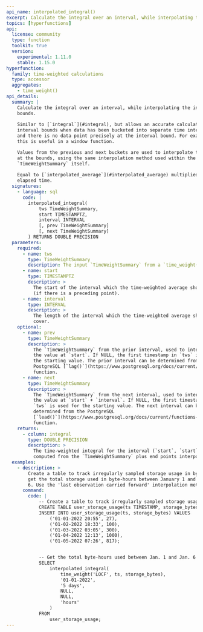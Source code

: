 ```yaml
---
api_name: interpolated_integral()
excerpt: Calculate the integral over an interval, while interpolating the interval bounds
topics: [hyperfunctions]
api:
  license: community
  type: function
  toolkit: true
  version:
    experimental: 1.11.0
    stable: 1.15.0
hyperfunction:
  family: time-weighted calculations
  type: accessor
  aggregates:
    - time_weight()
api_details:
  summary: |
    Calculate the integral over an interval, while interpolating the interval
    bounds.
    
    Similar to [`integral`](#integral), but allows an accurate calculation across
    interval bounds when data has been bucketed into separate time intervals,
    and there is no data point precisely at the interval bound. For example,
    this is useful in a window function.

    Values from the previous and next buckets are used to interpolate the values
    at the bounds, using the same interpolation method used within the
    `TimeWeightSummary` itself.
    
    Equal to [`interpolated_average`](#interpolated_average) multiplied by the
    elapsed time.
  signatures:
    - language: sql
      code: |
        interpolated_integral(
            tws TimeWeightSummary,
            start TIMESTAMPTZ,
            interval INTERVAL
            [, prev TimeWeightSummary]
            [, next TimeWeightSummary]
        ) RETURNS DOUBLE PRECISION
  parameters:
    required:
      - name: tws
        type: TimeWeightSummary
        description: The input `TimeWeightSummary` from a `time_weight()` call.
      - name: start
        type: TIMESTAMPTZ
        description: >
          The start of the interval which the time-weighted average should cover
          (if there is a preceding point).
      - name: interval
        type: INTERVAL
        description: >
          The length of the interval which the time-weighted average should
          cover.
    optional:
      - name: prev
        type: TimeWeightSummary
        description: >
          The `TimeWeightSummary` from the prior interval, used to interpolate
          the value at `start`. If NULL, the first timestamp in `tws` is used for
          the starting value. The prior interval can be determined from the
          PostgreSQL [`lag()`](https://www.postgresql.org/docs/current/functions-window.html#FUNCTIONS-WINDOW-TABLE)
          function.
      - name: next
        type: TimeWeightSummary
        description: >
          The `TimeWeightSummary` from the next interval, used to interpolate
          the value at `start` + `interval`. If NULL, the first timestamp in
          `tws` is used for the starting value. The next interval can be
          determined from the PostgreSQL
          [`lead()`](https://www.postgresql.org/docs/current/functions-window.html#FUNCTIONS-WINDOW-TABLE)
          function.
    returns:
      - column: integral
        type: DOUBLE PRECISION
        description: >
          The time-weighted integral for the interval (`start`, `start` + `interval`),
          computed from the `TimeWeightSummary` plus end points interpolated from `prev` and `next`
  examples:
    - description: >
        Create a table to track irregularly sampled storage usage in bytes, and
        get the total storage used in byte-hours between January 1 and January
        6. Use the 'last observation carried forward' interpolation method.
      command:
        code: |
            -- Create a table to track irregularly sampled storage usage
            CREATE TABLE user_storage_usage(ts TIMESTAMP, storage_bytes BIGINT);
            INSERT INTO user_storage_usage(ts, storage_bytes) VALUES
                ('01-01-2022 20:55', 27),
                ('01-02-2022 18:33', 100),
                ('01-03-2022 03:05', 300),
                ('01-04-2022 12:13', 1000),
                ('01-05-2022 07:26', 817);


            -- Get the total byte-hours used between Jan. 1 and Jan. 6
            SELECT
                interpolated_integral(
                    time_weight('LOCF', ts, storage_bytes),
                    '01-01-2022',
                    '5 days',
                    NULL,
                    NULL,
                    'hours'
                )
            FROM
                user_storage_usage;
---
```


